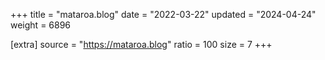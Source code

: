+++
title = "mataroa.blog"
date = "2022-03-22"
updated = "2024-04-24"
weight = 6896

[extra]
source = "https://mataroa.blog"
ratio = 100
size = 7
+++
